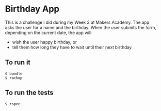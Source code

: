 # Birthday App
This is a challenge I did during my Week 3 at Makers Academy.
The app asks the user for a name and the birthday.
When the user submits the form, depending on the current date, the app will:
* wish the user happy birthday, or
* tell them how long they have to wait until their next birthday

## To run it
```
$ bundle
$ rackup
```
## To run the tests
```
$ rspec
```
